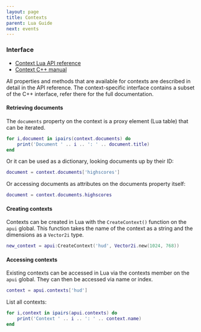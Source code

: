 ```yaml
---
layout: page
title: Contexts
parent: Lua Guide
next: events
---
```


### Interface

- [Context Lua API reference](api_reference.html#Context)
- [Context C++ manual](../cpp_manual/contexts.html)

All properties and methods that are available for contexts are described in detail in the API reference. The context-specific interface contains a subset of the C++ interface, refer there for the full documentation.

#### Retrieving documents

The `documents` property on the context is a proxy element (Lua table) that can be iterated.

```lua
for i,document in ipairs(context.documents) do
	print('Document ' .. i .. ': ' .. document.title)
end
```

Or it can be used as a dictionary, looking documents up by their ID:

```lua
document = context.documents['highscores']
```

Or accessing documents as attributes on the documents property itself:

```lua
document = context.documents.highscores
```

#### Creating contexts

Contexts can be created in Lua with the `CreateContext()` function on the `apui` global. This function takes the name of the context as a string and the dimensions as a `Vector2i` type.

```lua
new_context = apui:CreateContext('hud', Vector2i.new(1024, 768))
```

#### Accessing contexts

Existing contexts can be accessed in Lua via the contexts member on the `apui` global. They can then be accessed via name or index.

```lua
context = apui.contexts['hud']
```

List all contexts:

```lua
for i,context in ipairs(apui.contexts) do
	print('Context ' .. i .. ': ' .. context.name)
end
```
